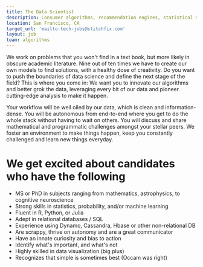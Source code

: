 ```yaml
---
title: The Data Scientist
description: Consumer algorithms, recommendation engines, statistical modeling/analysis, and more.
location: San Francisco, CA
target_url: 'mailto:tech-jobs@stitchfix.com'
layout: job
team: algorithms
---
```


We work on problems that you won't find in a text book, but more likely in obscure academic literature. Nine out of ten times we have to create our own models to find solutions, with a healthy dose of creativity. Do you want to push the boundaries of data science and define the next stage of the field? This is where you come in: We want you to innovate our algorithms and better grok the data, leveraging every bit of our data and pioneer cutting-edge analysis to make it happen.

Your workflow will be well oiled by our data, which is clean and information-dense. You will be autonomous from end-to-end where you get to do the whole stack without having to wait on others. You will discuss and share mathematical and programmatic challenges amongst your stellar peers. We foster an environment to make things happen, keep you constantly challenged and learn new things everyday.

# We get excited about candidates who have the following

- MS or PhD in subjects ranging from mathematics, astrophysics, to cognitive neuroscience
- Strong skills in statistics, probability, and/or machine learning
- Fluent in R, Python, or Julia
- Adept in relational databases / SQL
- Experience using Dynamo, Cassandra, Hbase or other non-relational DB
- Are scrappy, thrive on autonomy and are a great communicator
- Have an innate curiosity and bias to action
- Identify what's important, and what's not
- Highly skilled in data visualization (big plus)
- Recognizes that simple is sometimes best (Occam was right)
